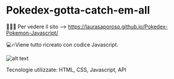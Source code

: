 # Pokedex-gotta-catch-em-all

👩🏻‍💻 Per vedere il sito --> https://laurasaporoso.github.io/Pokedex-Pokemon-Javascript/

💻🔥Viene tutto ricreato con codice Javascript.

![alt text](https://media.tenor.com/SbCYyNZXhhcAAAAj/raichu-happy.gif)

Tecnologie utilizzate: HTML, CSS, Javascript, API
